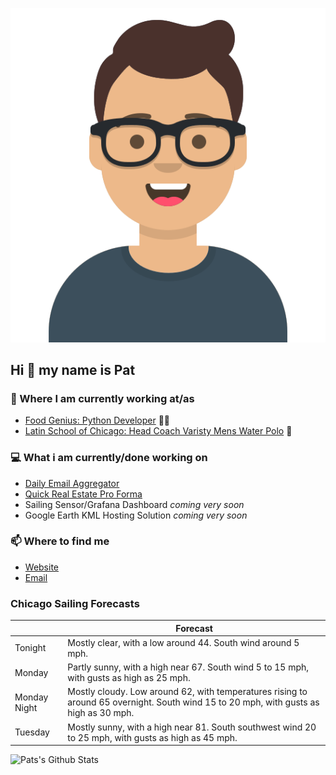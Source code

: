 [![Social banner for p-j-falconer](https://raw.githubusercontent.com/P-J-FALCONER/P-J-FALCONER/master/assets/avataaars.svg)](https://patfalconer.com/)
## Hi :wave: my name is Pat

### 💼 Where I am currently working at/as
- [Food Genius: Python Developer](https://getfoodgenius.com/) 🍔🐍
- [Latin School of Chicago: Head Coach Varisty Mens Water Polo](https://www.latinschool.org/) 🤽


### 💻 What i am currently/done working on
 - [Daily Email Aggregator](https://github.com/P-J-FALCONER/dott_daily_mail)
 - [Quick Real Estate Pro Forma](https://github.com/P-J-FALCONER/henry)
 - Sailing Sensor/Grafana Dashboard *coming very soon*
 - Google Earth KML Hosting Solution *coming very soon*

### 📫 Where to find me
 - [Website](https://patfalconer.com/)
 - [Email](mailto:patrick.j.falconer@gmail.com)


### Chicago Sailing Forecasts
|   | Forecast  |
|---|---|
| Tonight | Mostly clear, with a low around 44. South wind around 5 mph. |
| Monday | Partly sunny, with a high near 67. South wind 5 to 15 mph, with gusts as high as 25 mph. |
| Monday Night | Mostly cloudy. Low around 62, with temperatures rising to around 65 overnight. South wind 15 to 20 mph, with gusts as high as 30 mph. |
| Tuesday | Mostly sunny, with a high near 81. South southwest wind 20 to 25 mph, with gusts as high as 45 mph. |

![Pats's Github Stats](https://github-readme-stats.vercel.app/api?username=p-j-falconer&show_icons=true&theme=radical)
